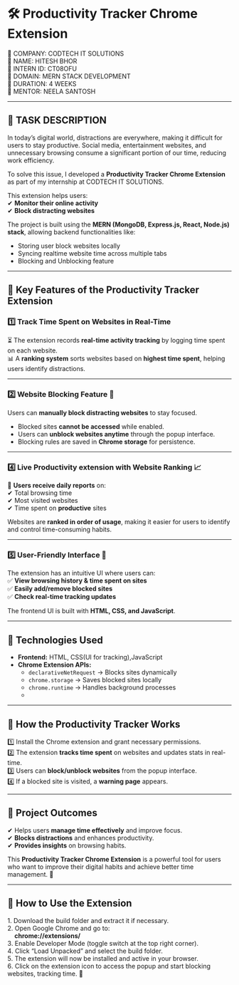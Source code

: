 # 🛠️ Productivity Tracker Chrome Extension  

 🔹 COMPANY: CODTECH IT SOLUTIONS  
 🔹 NAME: HITESH BHOR  
 🔹 INTERN ID: CT08OFU  
 🔹 DOMAIN: MERN STACK DEVELOPMENT  
 🔹 DURATION: 4 WEEKS  
 🔹 MENTOR: NEELA SANTOSH  

---

## 📌 **TASK DESCRIPTION**  

In today’s digital world, distractions are everywhere, making it difficult for users to stay productive. Social media, entertainment websites, and unnecessary browsing consume a significant portion of our time, reducing work efficiency.  

To solve this issue, I developed a **Productivity Tracker Chrome Extension** as part of my internship at CODTECH IT SOLUTIONS.  

This extension helps users:  
✔ **Monitor their online activity**  
✔ **Block distracting websites**    

The project is built using the **MERN (MongoDB, Express.js, React, Node.js) stack**, allowing backend functionalities like:  
- Storing user block websites locally  
- Syncing realtime website time across multiple tabs  
- Blocking and Unblocking feature  

---

## 🔹 **Key Features of the Productivity Tracker Extension**  

### **1️⃣ Track Time Spent on Websites in Real-Time**  
⏳ The extension records **real-time activity tracking** by logging time spent on each website.  
📊 A **ranking system** sorts websites based on **highest time spent**, helping users identify distractions.  

---

### **2️⃣ Website Blocking Feature 🚫**  
Users can **manually block distracting websites** to stay focused.  
- Blocked sites **cannot be accessed** while enabled.  
- Users can **unblock websites anytime** through the popup interface.  
- Blocking rules are saved in **Chrome storage** for persistence.  

---

### **4️⃣ Live Productivity extension with Website Ranking 📈**  
📌 **Users receive daily reports** on:  
✔ Total browsing time  
✔ Most visited websites  
✔ Time spent on **productive** sites  

Websites are **ranked in order of usage**, making it easier for users to identify and control time-consuming habits.  

---

### **5️⃣ User-Friendly Interface 🎨**  
The extension has an intuitive UI where users can:  
✅ **View browsing history & time spent on sites**  
✅ **Easily add/remove blocked sites**  
✅ **Check real-time tracking updates**  

The frontend UI is built with **HTML, CSS, and JavaScript**.  

---

## 🔧 **Technologies Used**  
- **Frontend:** HTML, CSS(UI for tracking),JavaScript
- **Chrome Extension APIs:**  
  - `declarativeNetRequest` → Blocks sites dynamically  
  - `chrome.storage` → Saves blocked sites locally  
  - `chrome.runtime` → Handles background processes
  - 
---

## 🚀 **How the Productivity Tracker Works**  
1️⃣ Install the Chrome extension and grant necessary permissions.  
2️⃣ The extension **tracks time spent** on websites and updates stats in real-time.  
3️⃣ Users can **block/unblock websites** from the popup interface.  
4️⃣ If a blocked site is visited, a **warning page** appears.    

---

## 🎯 **Project Outcomes**  
✔ Helps users **manage time effectively** and improve focus.  
✔ **Blocks distractions** and enhances productivity.  
✔ **Provides insights** on browsing habits.  

This **Productivity Tracker Chrome Extension** is a powerful tool for users who want to improve their digital habits and achieve better time management. 🚀  

---

## 📌 **How to Use the Extension**  
1️. Download the build folder and extract it if necessary.  
2️. Open Google Chrome and go to:  
  &nbsp;&nbsp;&nbsp;&nbsp;**chrome://extensions/**  
3️. Enable Developer Mode (toggle switch at the top right corner).  
4️. Click “Load Unpacked” and select the build folder.  
5️. The extension will now be installed and active in your browser.  
6️. Click on the extension icon to access the popup and start blocking websites, tracking time. 🚀  
